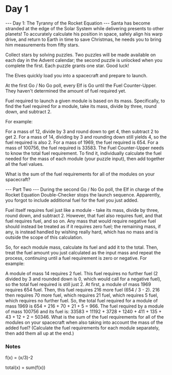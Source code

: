 # Day 1
--- Day 1: The Tyranny of the Rocket Equation ---
Santa has become stranded at the edge of the Solar System while delivering presents to other planets! To accurately calculate his position in space, safely align his warp drive, and return to Earth in time to save Christmas, he needs you to bring him measurements from fifty stars.

Collect stars by solving puzzles. Two puzzles will be made available on each day in the Advent calendar; the second puzzle is unlocked when you complete the first. Each puzzle grants one star. Good luck!

The Elves quickly load you into a spacecraft and prepare to launch.

At the first Go / No Go poll, every Elf is Go until the Fuel Counter-Upper. They haven't determined the amount of fuel required yet.

Fuel required to launch a given module is based on its mass. Specifically, to find the fuel required for a module, take its mass, divide by three, round down, and subtract 2.

For example:

For a mass of 12, divide by 3 and round down to get 4, then subtract 2 to get 2.
For a mass of 14, dividing by 3 and rounding down still yields 4, so the fuel required is also 2.
For a mass of 1969, the fuel required is 654.
For a mass of 100756, the fuel required is 33583.
The Fuel Counter-Upper needs to know the total fuel requirement. To find it, individually calculate the fuel needed for the mass of each module (your puzzle input), then add together all the fuel values.

What is the sum of the fuel requirements for all of the modules on your spacecraft?

--- Part Two ---
During the second Go / No Go poll, the Elf in charge of the Rocket Equation Double-Checker stops the launch sequence. Apparently, you forgot to include additional fuel for the fuel you just added.

Fuel itself requires fuel just like a module - take its mass, divide by three, round down, and subtract 2. However, that fuel also requires fuel, and that fuel requires fuel, and so on. Any mass that would require negative fuel should instead be treated as if it requires zero fuel; the remaining mass, if any, is instead handled by wishing really hard, which has no mass and is outside the scope of this calculation.

So, for each module mass, calculate its fuel and add it to the total. Then, treat the fuel amount you just calculated as the input mass and repeat the process, continuing until a fuel requirement is zero or negative. For example:

A module of mass 14 requires 2 fuel. This fuel requires no further fuel (2 divided by 3 and rounded down is 0, which would call for a negative fuel), so the total fuel required is still just 2.
At first, a module of mass 1969 requires 654 fuel. Then, this fuel requires 216 more fuel (654 / 3 - 2). 216 then requires 70 more fuel, which requires 21 fuel, which requires 5 fuel, which requires no further fuel. So, the total fuel required for a module of mass 1969 is 654 + 216 + 70 + 21 + 5 = 966.
The fuel required by a module of mass 100756 and its fuel is: 33583 + 11192 + 3728 + 1240 + 411 + 135 + 43 + 12 + 2 = 50346.
What is the sum of the fuel requirements for all of the modules on your spacecraft when also taking into account the mass of the added fuel? (Calculate the fuel requirements for each module separately, then add them all up at the end.)

### Notes

f(x) = (x/3)-2

total(x) = sum(f(x))
